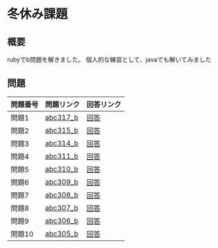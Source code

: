 # 冬休み課題

## 概要
rubyでb問題を解きました。
個人的な練習として、javaでも解いてみました

## 問題
| 問題番号 | 問題リンク                                                                 | 回答リンク                                                                   |
|----------|----------------------------------------------------------------------------|------------------------------------------------------------------------------|
| 問題1   | [abc317_b](https://atcoder.jp/contests/abc317/tasks/abc317_b)             | [回答](https://atcoder.jp/contests/abc317/submissions/61246434)             |
| 問題2   | [abc315_b](https://atcoder.jp/contests/abc315/tasks/abc315_b)             | [回答](https://atcoder.jp/contests/abc315/submissions/61248629)             |
| 問題3   | [abc314_b](https://atcoder.jp/contests/abc314/tasks/abc314_b)             | [回答](https://atcoder.jp/contests/abc314/submissions/61266595)             |
| 問題4   | [abc311_b](https://atcoder.jp/contests/abc311/tasks/abc311_b)             | [回答](https://atcoder.jp/contests/abc311/submissions/61269502)             |
| 問題5   | [abc310_b](https://atcoder.jp/contests/abc310/tasks/abc310_b)             | [回答](https://atcoder.jp/contests/abc310/submissions/61281941)             |
| 問題6   | [abc309_b](https://atcoder.jp/contests/abc309/tasks/abc309_b)             | [回答](https://atcoder.jp/contests/abc309/submissions/61356290)             |
| 問題7   | [abc308_b](https://atcoder.jp/contests/abc308/tasks/abc308_b)             | [回答](https://atcoder.jp/contests/abc308/submissions/61358401)             |
| 問題8   | [abc307_b](https://atcoder.jp/contests/abc307/tasks/abc307_b)             | [回答](https://atcoder.jp/contests/abc307/submissions/61359919)             |
| 問題9   | [abc306_b](https://atcoder.jp/contests/abc306/tasks/abc306_b)             | [回答](https://atcoder.jp/contests/abc306/submissions/61385035)             |
| 問題10  | [abc305_b](https://atcoder.jp/contests/abc305/tasks/abc305_b)             | [回答](https://atcoder.jp/contests/abc305/submissions/61389716)             |
